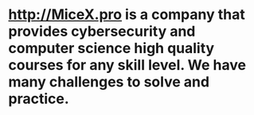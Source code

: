 # http://MiceX.pro is a company that provides cybersecurity and computer science high quality courses for any skill level. We have many challenges to solve and practice.
